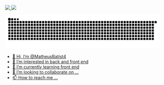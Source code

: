 <!--<h1> Hi! My name is Lucas. </h1>

<div>
  <a href="https://github.com/LucasNTC-ux">
  <img height="180em"   align="center" src="https://github-readme-stats.vercel.app/api?username=LucasNTC-ux&show_icons=true&theme=react&include_all_commits=true&count_private=true"/>
    <br>
    <br>
  <img height="183em"  align="center" src="https://github-readme-stats.vercel.app/api/top-langs/?username=LucasNTC-ux&layout=compact&langs_count=7&theme=react" />
    <br>
  <img align="center" width="150" height="180" src="https://media1.tenor.com/images/68e8337fb4eb7e40645d832c64762a8b/tenor.gif?itemid=19443613">
</div>
 <br>
<div  align="center"> 
  <div style="display: inline_block"><br>
  <img align="center" alt="Rafa-Js" height="30" width="40" src="https://raw.githubusercontent.com/devicons/devicon/master/icons/javascript/javascript-plain.svg">
  <img align="center" alt="HTML" height="30" width="40" src="https://raw.githubusercontent.com/devicons/devicon/master/icons/html5/html5-original.svg">
  <img align="center" alt="CSS" height="30" width="40" src="https://raw.githubusercontent.com/devicons/devicon/master/icons/css3/css3-original.svg">
  <img align="center" alt="Python" height="30" width="40" src="https://raw.githubusercontent.com/devicons/devicon/master/icons/python/python-original.svg">
  <img align="center" alt="Csharp" height="30" width="40" src="https://raw.githubusercontent.com/devicons/devicon/master/icons/csharp/csharp-original.svg">
</div>
  <br>
  <br>
  <div>
  <a href="https://www.instagram.com/_lucasmth1/" target="_blank"><img src="https://img.shields.io/badge/-Instagram-%23E4405F?style=for-the-badge&logo=instagram&logoColor=white" target="_blank"></a>
  <a href="https://www.linkedin.com/in/lucas-matheus-bueno-valim-269807238/" target="_blank"><img src="https://img.shields.io/badge/-LinkedIn-%230077B5?style=for-the-badge&logo=linkedin&logoColor=white" target="_blank"></a>
  </div>
-->
<div>
  <a href="https://github.com/LucasNTC-ux">
  <img height="180em" src="https://github-readme-stats.vercel.app/api?username=MatheusBatist4&show_icons=true&theme=dracula&include_all_commits=true&count_private=true"/>
  <img height="180em" src="https://github-readme-stats.vercel.app/api/top-langs/?username=MatheusBatist4&layout=compact&langs_count=16&theme=dracula"/>
<div>
  
  ![Snake animation](https://github.com/MatheusBatist4/MatheusBatist4/blob/output/github-contribution-grid-snake.svg)
- 👋 Hi, I’m @MatheusBatist4
- 👀 I’m interested in back and front end
- 🌱 I’m currently learning front end
- 💞️ I’m looking to collaborate on ...
- 📫 How to reach me ...
